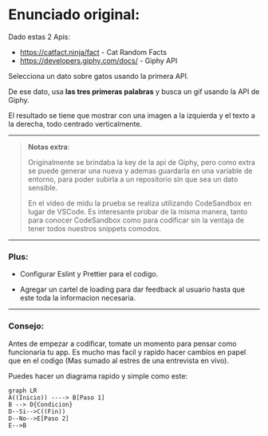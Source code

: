 # Enunciado original:

Dado estas 2 Apis:

- https://catfact.ninja/fact - Cat Random Facts
- https://developers.giphy.com/docs/ - Giphy API

Selecciona un dato sobre gatos usando la primera API.

De ese dato, usa **las tres primeras palabras** y busca un gif usando la API de Giphy.

El resultado se tiene que mostrar con una imagen a la izquierda y el texto a la derecha, todo centrado verticalmente.

---

> **Notas extra**:
>
> Originalmente se brindaba la key de la api de Giphy, pero como extra se puede generar una nueva y ademas guardarla en una variable de entorno, para poder subirla a un repositorio sin que sea un dato sensible.
>
> En el video de midu la prueba se realiza utilizando CodeSandbox en lugar de VSCode. Es interesante probar de la misma manera, tanto para conocer CodeSandbox como para codificar sin la ventaja de tener todos nuestros snippets comodos.

---

### Plus:

- Configurar Eslint y Prettier para el codigo.

- Agregar un cartel de loading para dar feedback al usuario hasta que este toda la informacion necesaria.

---

### Consejo:

Antes de empezar a codificar, tomate un momento para pensar como funcionaria tu app. Es mucho mas facil y rapido hacer cambios en papel que en el codigo (Mas sumado al estres de una entrevista en vivo).

Puedes hacer un diagrama rapido y simple como este:

```mermaid
graph LR
A((Inicio)) ----> B[Paso 1]
B --> D{Condicion}
D--Si-->C((Fin))
D--No-->E[Paso 2]
E-->B
```
